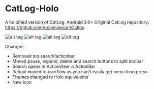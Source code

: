 CatLog-Holo
===========

A holoified version of CatLog. Android 3.0+
Original CatLog repository:
https://github.com/nolanlawson/Catlog

![alt tag](http://i.imgur.com/QQ8xn5rl.png)
![alt tag](http://i.imgur.com/a4gM16Ml.png)
![alt tag](http://i.imgur.com/1qHFDcil.png)
![alt tag](http://i.imgur.com/NLCh4aYl.png)

Changes:
- Removed top search/actionbar
- Moved pause, expand, delete and search buttons to split toolbar
- Search opens in ActionView in ActionBar
- Reload moved to overflow as you can't easily get menu long press
- Themes changed to Holo equivelents
- New icon

